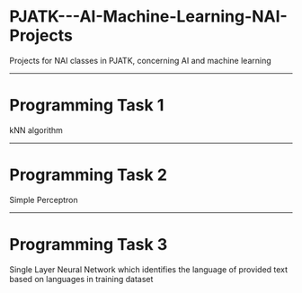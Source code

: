 # PJATK---AI-Machine-Learning-NAI-Projects
Projects for NAI classes in PJATK, concerning AI and machine learning

-------- 
# Programming Task 1
kNN algorithm

--------
# Programming Task 2
Simple Perceptron

--------
# Programming Task 3
Single Layer Neural Network which identifies the language of provided text based on languages in training dataset
